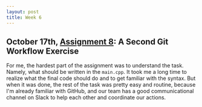 ```yaml
---
layout: post
title: Week 6
---
```



## October 17th, [Assignment 8](http://www.compsci.hunter.cuny.edu/~sweiss/course_materials/cs_ossd/assignments/assignment_08_git_workflow_2.pdf):   A Second Git Workflow Exercise
For me, the hardest part of the assignment was to understand the task. Namely, what should be written in the `main.cpp`. It took me a long time to realize what the final code should do and to get familiar with the syntax. But when it was done, the rest of the task was pretty easy and routine, because I'm already familiar with GitHub, and our team has a good communicational channel on Slack to help each other and coordinate our actions. 
